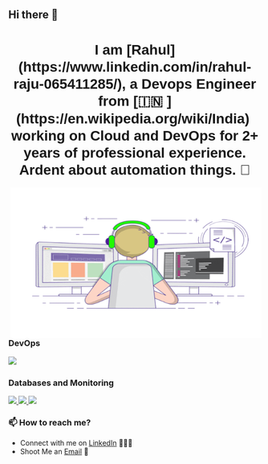 ## Hi there 👋

<!--
**rahoulx/rahoulx** is a ✨ _special_ ✨ repository because its `README.md` (this file) appears on your GitHub profile.

<!-- Header Section -->
<h1 align="center"><font face="Arial">I am [Rahul](https://www.linkedin.com/in/rahul-raju-065411285/), a Devops Engineer from [🇮🇳 ](https://en.wikipedia.org/wiki/India)&nbsp; working on Cloud and DevOps for 2+ years of professional experience. Ardent about automation things. 🎯</font></h1>


<!-- GIF -->
<img align="right" height="300" width="500" src="https://raw.githubusercontent.com/mikonoid/mikonoid/main/images/gifs/coder3.gif" />



  
### DevOps
  
 <p float="left">
  <a href="https://aws.amazon.com/" target="_blank" >
    <img src="https://raw.githubusercontent.com/itsksaurabh/itsksaurabh/master/assets/aws.gif"  height="75" />
  </a>
 </p>
  
### Databases and Monitoring
  
  <a href="https://prometheus.io/" target="_blank" >
    <img src="https://raw.githubusercontent.com/itsksaurabh/itsksaurabh/master/assets/prometheus.gif" height="65" />
  </a>
    <a href="https://www.postgresql.org" target="_blank" >
    <img src="https://www.postgresql.org/media/img/about/press/elephant.png" height="60" />
  </a>
  </a>
    <a href="https://www.mongodb.com/" target="_blank" >
    <img src="https://www.logolynx.com/images/logolynx/cf/cf72126a3551b816d617a06ffb01388b.png" height="60" />
  </a>
  
</p>


### 📫 How to reach me?

 - Connect with me on [LinkedIn](https://www.linkedin.com/in/rahul-raju-065411285/) 👨🏻‍💻
 - Shoot Me an [Email](mailto:rahul.raju0596@gmail.com) 💌
